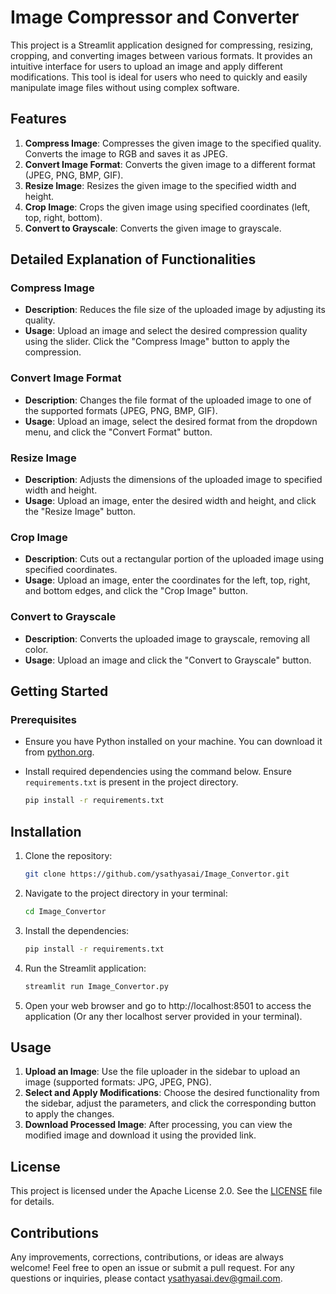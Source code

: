 # Image Compressor and Converter

This project is a Streamlit application designed for compressing, resizing, cropping, and converting images between various formats. It provides an intuitive interface for users to upload an image and apply different modifications. This tool is ideal for users who need to quickly and easily manipulate image files without using complex software.

## Features

1. **Compress Image**: Compresses the given image to the specified quality. Converts the image to RGB and saves it as JPEG.
2. **Convert Image Format**: Converts the given image to a different format (JPEG, PNG, BMP, GIF).
3. **Resize Image**: Resizes the given image to the specified width and height.
4. **Crop Image**: Crops the given image using specified coordinates (left, top, right, bottom).
5. **Convert to Grayscale**: Converts the given image to grayscale.

## Detailed Explanation of Functionalities

### Compress Image
- **Description**: Reduces the file size of the uploaded image by adjusting its quality.
- **Usage**: Upload an image and select the desired compression quality using the slider. Click the "Compress Image" button to apply the compression.

### Convert Image Format
- **Description**: Changes the file format of the uploaded image to one of the supported formats (JPEG, PNG, BMP, GIF).
- **Usage**: Upload an image, select the desired format from the dropdown menu, and click the "Convert Format" button.

### Resize Image
- **Description**: Adjusts the dimensions of the uploaded image to specified width and height.
- **Usage**: Upload an image, enter the desired width and height, and click the "Resize Image" button.

### Crop Image
- **Description**: Cuts out a rectangular portion of the uploaded image using specified coordinates.
- **Usage**: Upload an image, enter the coordinates for the left, top, right, and bottom edges, and click the "Crop Image" button.

### Convert to Grayscale
- **Description**: Converts the uploaded image to grayscale, removing all color.
- **Usage**: Upload an image and click the "Convert to Grayscale" button.

## Getting Started

### Prerequisites
- Ensure you have Python installed on your machine. You can download it from [python.org](https://www.python.org/downloads/).

- Install required dependencies using the command below. Ensure `requirements.txt` is present in the project directory.

   ```sh
   pip install -r requirements.txt
   ```
## Installation
1. Clone the repository:
   ```sh
   git clone https://github.com/ysathyasai/Image_Convertor.git
   ```
2. Navigate to the project directory in your terminal:
   ```sh
   cd Image_Convertor
   ```

3. Install the dependencies:
   ```sh
   pip install -r requirements.txt
   ```

4. Run the Streamlit application:
   ```sh
   streamlit run Image_Convertor.py
   ```

5. Open your web browser and go to http://localhost:8501 to access the application (Or any ther localhost server provided in your terminal).

## Usage
1. **Upload an Image**: Use the file uploader in the sidebar to upload an image (supported formats: JPG, JPEG, PNG).
2. **Select and Apply Modifications**: Choose the desired functionality from the sidebar, adjust the parameters, and click the corresponding button to apply the changes.
3. **Download Processed Image**: After processing, you can view the modified image and download it using the provided link.

## License

This project is licensed under the Apache License 2.0. See the [LICENSE](http://www.apache.org/licenses/LICENSE-2.0) file for details.

## Contributions

Any improvements, corrections, contributions, or ideas are always welcome! Feel free to open an issue or submit a pull request. For any questions or inquiries, please contact [ysathyasai.dev@gmail.com](mailto:ysathyasai.dev@gmail.com).